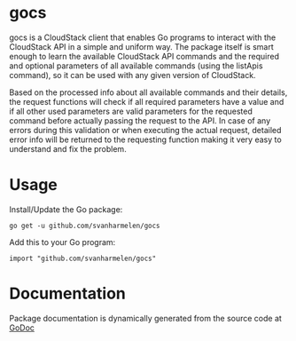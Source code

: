 gocs
====

gocs is a CloudStack client that enables Go programs to interact with the CloudStack API in a simple and uniform way.
The package itself is smart enough to learn the available CloudStack API commands and the required and optional
parameters of all available commands (using the listApis command), so it can be used with any given version of
CloudStack.

Based on the processed info about all available commands and their details, the request functions will check
if all required parameters have a value and if all other used parameters are valid parameters for the requested
command before actually passing the request to the API. In case of any errors during this validation or when
executing the actual request, detailed error info will be returned to the requesting function making it very
easy to understand and fix the problem.


Usage
=====

Install/Update the Go package:
```
go get -u github.com/svanharmelen/gocs
```

Add this to your Go program:
```
import "github.com/svanharmelen/gocs"
```


Documentation
=============

Package documentation is dynamically generated from the source code at [GoDoc](http://godoc.org/github.com/svanharmelen/gocs)
